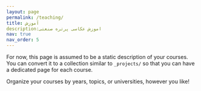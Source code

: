 ```yaml
---
layout: page
permalink: /teaching/
title: آموزش
description:اموزش عکاسی پرتره صنعتی 
nav: true
nav_order: 5
---
```


For now, this page is assumed to be a static description of your courses. You can convert it to a collection similar to `_projects/` so that you can have a dedicated page for each course.

Organize your courses by years, topics, or universities, however you like!
